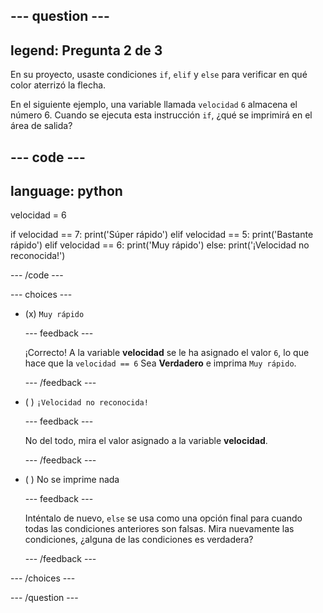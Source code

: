 
--- question ---
---
legend: Pregunta 2 de 3
---

En su proyecto, usaste condiciones `if`, `elif` y `else` para verificar en qué color aterrizó la flecha.

En el siguiente ejemplo, una variable llamada `velocidad` `6` almacena el número 6. Cuando se ejecuta esta instrucción `if`, ¿qué se imprimirá en el área de salida?

--- code ---
---
language: python
---
velocidad = 6

if velocidad == 7:
  print('Súper rápido')
elif velocidad == 5:
  print('Bastante rápido')
elif velocidad == 6:
  print('Muy rápido')
else:
 print('¡Velocidad no reconocida!') 

--- /code ---

--- choices ---

- (x) `Muy rápido`

  --- feedback ---

  ¡Correcto! A la variable **velocidad** se le ha asignado el valor `6`, lo que hace que la `velocidad == 6` Sea **Verdadero** e imprima `Muy rápido`.

  --- /feedback ---

- ( ) `¡Velocidad no reconocida!`

  --- feedback ---

  No del todo, mira el valor asignado a la variable **velocidad**.

  --- /feedback ---

- ( ) No se imprime nada

  --- feedback ---

  Inténtalo de nuevo, `else` se usa como una opción final para cuando todas las condiciones anteriores son falsas. Mira nuevamente las condiciones, ¿alguna de las condiciones es verdadera?

  --- /feedback ---

--- /choices ---

--- /question ---
